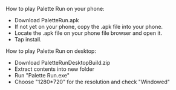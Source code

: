 How to play Palette Run on your phone:

- Download PaletteRun.apk
- If not yet on your phone, copy the .apk file into your phone.
- Locate the .apk file on your phone file browser and open it.
- Tap install.

How to play Palette Run on desktop:

- Download PaletteRunDesktopBuild.zip
- Extract contents into new folder
- Run "Palette Run.exe"
- Choose "1280*720" for the resolution and check "Windowed"